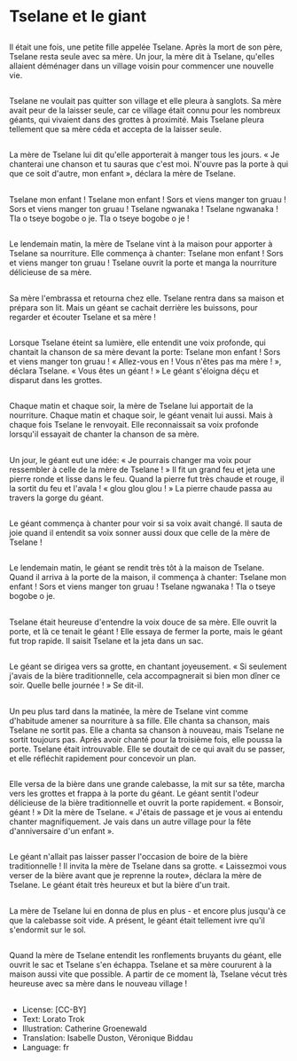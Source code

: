 # Tselane et le giant

##
Il était une fois, une petite fille
appelée Tselane. Après la mort de
son père, Tselane resta seule avec
sa mère.
Un jour, la mère dit à Tselane,
qu'elles allaient déménager dans un
village voisin pour commencer une
nouvelle vie.

##
Tselane ne voulait pas quitter son
village et elle pleura à sanglots.
Sa mère avait peur de la laisser
seule, car ce village était connu
pour les nombreux géants, qui
vivaient dans des grottes à
proximité.
Mais Tselane pleura tellement que
sa mère céda et accepta de la
laisser seule.

##
La mère de Tselane lui dit qu'elle
apporterait à manger tous les jours.
« Je chanterai une chanson et tu
sauras que c'est moi. N'ouvre pas la
porte à qui que ce soit d'autre, mon
enfant », déclara la mère de Tselane.

##
Tselane mon enfant !
Tselane mon enfant !
Sors et viens manger ton gruau !
Sors et viens manger ton gruau !
Tselane ngwanaka !
Tselane ngwanaka !
Tla o tseye bogobe o je.
Tla o tseye bogobe o je !

##
Le lendemain matin, la mère de
Tselane vint à la maison pour
apporter à Tselane sa nourriture.
Elle commença à chanter:
Tselane mon enfant !
Sors et viens manger ton gruau !
Tselane ouvrit la porte et manga la
nourriture délicieuse de sa mère.

##
Sa mère l'embrassa et retourna
chez elle.
Tselane rentra dans sa maison et
prépara son lit.
Mais un géant se cachait derrière
les buissons, pour regarder et
écouter Tselane et sa mère !

##
Lorsque Tselane éteint sa lumière,
elle entendit une voix profonde, qui
chantait la chanson de sa mère
devant la porte:
Tselane mon enfant !
Sors et viens manger ton gruau !
« Allez-vous en ! Vous n'êtes pas ma
mère ! », déclara Tselane. « Vous êtes
un géant ! » Le géant s'éloigna déçu
et disparut dans les grottes.

##
Chaque matin et chaque soir, la
mère de Tselane lui apportait de la
nourriture.
Chaque matin et chaque soir, le
géant venait lui aussi. Mais à
chaque fois Tselane le renvoyait.
Elle reconnaissait sa voix profonde
lorsqu'il essayait de chanter la
chanson de sa mère.

##
Un jour, le géant eut une idée: « Je
pourrais changer ma voix pour
ressembler à celle de la mère de
Tselane ! »
Il fit un grand feu et jeta une pierre
ronde et lisse dans le feu.
Quand la pierre fut très chaude et
rouge, il la sortit du feu et l'avala !
« glou glou glou ! » La pierre chaude
passa au travers la gorge du géant.

##
Le géant commença à chanter pour
voir si sa voix avait changé.
Il sauta de joie quand il entendit sa
voix sonner aussi doux que celle de
la mère de Tselane !

##
Le lendemain matin, le géant se rendit très tôt à la maison de
Tselane. Quand il arriva à la porte de la maison, il commença à
chanter:
Tselane mon enfant !
Sors et viens manger ton gruau !
Tselane ngwanaka !
Tla o tseye bogobe o je.

##
Tselane était heureuse d'entendre la
voix douce de sa mère.
Elle ouvrit la porte, et là ce tenait le
géant !
Elle essaya de fermer la porte, mais
le géant fut trop rapide.
Il saisit Tselane et la jeta dans un
sac.

##
Le géant se dirigea vers sa grotte,
en chantant joyeusement.
« Si seulement j'avais de la bière
traditionnelle, cela accompagnerait
si bien mon dîner ce soir. Quelle
belle journée ! » Se dit-il.

##
Un peu plus tard dans la matinée, la
mère de Tselane vint comme
d'habitude amener sa nourriture à
sa fille. Elle chanta sa chanson,
mais Tselane ne sortit pas. Elle a
chanta sa chanson à nouveau, mais
Tselane ne sortit toujours pas. Après
avoir chanté pour la troisième fois,
elle poussa la porte. Tselane était
introuvable. Elle se doutait de ce
qui avait du se passer, et elle
réfléchit rapidement pour concevoir
un plan.

##
Elle versa de la bière dans une
grande calebasse, la mit sur sa
tête, marcha vers les grottes et
frappa à la porte du géant.
Le géant sentit l'odeur délicieuse de
la bière traditionnelle et ouvrit la
porte rapidement.
« Bonsoir, géant ! » Dit la mère de
Tselane.
« J'étais de passage et je vous ai
entendu chanter magnifiquement.
Je vais dans un autre village pour la
fête d'anniversaire d'un enfant ».

##
Le géant n'allait pas laisser passer l'occasion de
boire de la bière traditionnelle !
Il invita la mère de Tselane dans sa grotte. « Laissezmoi vous verser de la bière avant que je reprenne la
route», déclara la mère de Tselane.
Le géant était très heureux et but la bière d'un trait.

##
La mère de Tselane lui en donna de
plus en plus - et encore plus jusqu'à ce que la calebasse soit
vide.
A présent, le géant était tellement
ivre qu'il s'endormit sur le sol.

##
Quand la mère de Tselane entendit
les ronflements bruyants du géant,
elle ouvrit le sac et Tselane s'en
échappa.
Tselane et sa mère coururent à la
maison aussi vite que possible.
A partir de ce moment là, Tselane
vécut très heureuse avec sa mère
dans le nouveau village !

##
* License: [CC-BY]
* Text: Lorato Trok
* Illustration: Catherine Groenewald
* Translation: Isabelle Duston, Véronique Biddau
* Language: fr
